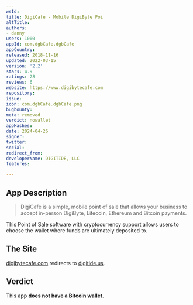 ```yaml
---
wsId: 
title: DigiCafe - Mobile DigiByte Poi
altTitle: 
authors:
- danny
users: 1000
appId: com.dgbCafe.dgbCafe
appCountry: 
released: 2018-11-16
updated: 2022-03-15
version: '2.2'
stars: 4.9
ratings: 28
reviews: 6
website: https://www.digibytecafe.com
repository: 
issue: 
icon: com.dgbCafe.dgbCafe.png
bugbounty: 
meta: removed
verdict: nowallet
appHashes: 
date: 2024-04-26
signer: 
twitter: 
social: 
redirect_from: 
developerName: DIGITIDE, LLC
features: 

---
```


## App Description

> DigiCafe is a simple, mobile point of sale that allows your business to accept in-person DigiByte, Litecoin, Ethereum and Bitcoin payments.

This Point of Sale software with cryptocurrency support allows users to choose the wallet where funds are ultimately deposited to.

## The Site

[digibytecafe.com](https://digibytecafe.com) redirects to [digitide.us](https://digitide.us). 

## Verdict

This app **does not have a Bitcoin wallet**.

